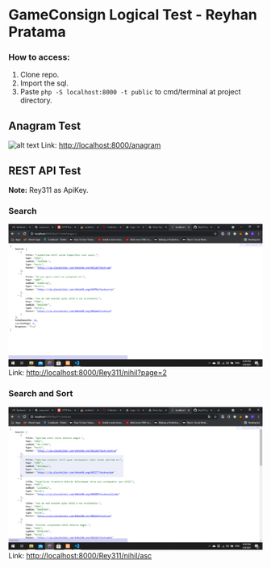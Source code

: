 # GameConsign Logical Test - Reyhan Pratama

### How to access:
1. Clone repo.
2. Import the sql.
3. Paste `php -S localhost:8000 -t public` to cmd/terminal at project directory.


## Anagram Test
![alt text](https://lh3.googleusercontent.com/d/18mlqWSQ5cw3gtCbvQSw6OVZNlj66xl-l)
Link: <http://localhost:8000/anagram>

## REST API Test

**Note:** Rey311 as ApiKey.

### Search
![Search](/pic/search.png)
Link: <http://localhost:8000/Rey311/nihil?page=2>

### Search and Sort
![Search and Sort](/pic/seach_and_sort.png)
Link: <http://localhost:8000/Rey311/nihil/asc>
